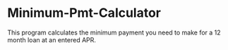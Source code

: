 # Minimum-Pmt-Calculator
This program calculates the minimum payment you need to make for a 12 month loan at an entered APR.
